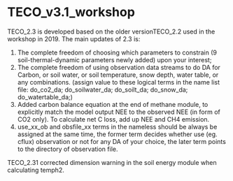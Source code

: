 # TECO_v3.1_workshop
TECO_2.3 is developed based on the older versionTECO_2.2 used in the workshop in 2019.
The main updates of 2.3 is:
1. The complete freedom of choosing which parameters to constrain (9 soil-thermal-dynamic parameters newly added) upon your interest;
2. The complete freedom of using observation data streams to do DA for Carbon, or soil water, or soil temperature, snow depth, water table, or any combinations. (assign value to these logical terms in the name list file: do_co2_da; do_soilwater_da; do_soilt_da; do_snow_da; do_watertable_da;)
3. Added carbon balance equation at the end of methane module, to explicitly match the model output NEE to the observed NEE (in form of CO2 only). To calculate net C loss, add up NEE and CH4 emission.
4. use_xx_ob and obsfile_xx terms in the nameless should be always be assigned at the same time, the former term decides whether use (eg. cflux) observation or not for any DA of your choice, the later term points to the directory of observation file.


TECO_2.31 corrected dimension warning in the soil energy module when calculating temph2. 
